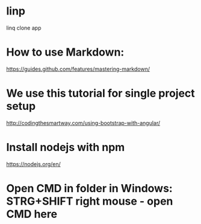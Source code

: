 # linp
linq clone app

# How to use Markdown:
https://guides.github.com/features/mastering-markdown/

# We use this tutorial for single project setup
http://codingthesmartway.com/using-bootstrap-with-angular/

# Install nodejs with npm
https://nodejs.org/en/

# Open CMD in folder in Windows: STRG+SHIFT right mouse - open CMD here

